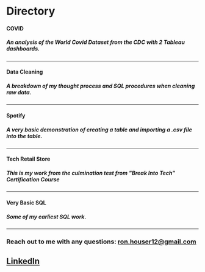 # Directory

#### COVID
##### An analysis of the World Covid Dataset from the CDC with 2 Tableau dashboards.

---------------------------------------------------------------------------------------------------------------------------

#### Data Cleaning
##### A breakdown of my thought process and SQL procedures when cleaning raw data.

---------------------------------------------------------------------------------------------------------------------------

#### Spotify
##### A very basic demonstration of creating a table and importing a .csv file into the table.

---------------------------------------------------------------------------------------------------------------------------

#### Tech Retail Store
##### This is my work from the culmination test from "Break Into Tech" Certification Course

---------------------------------------------------------------------------------------------------------------------------

#### Very Basic SQL
##### Some of my earliest SQL work.

---------------------------------------------------------------------------------------------------------------------------

### Reach out to me with any questions: ron.houser12@gmail.com

## [LinkedIn](https://www.linkedin.com/in/ron-houser-429052203/)
